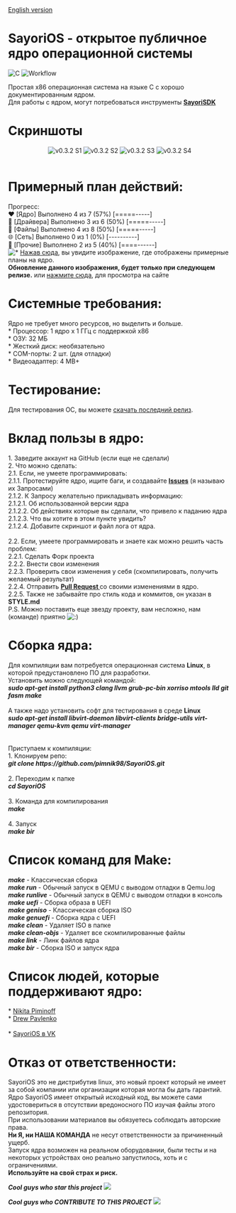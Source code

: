 <html><body>
<a href="README_EN.MD">English version</a>
<h1>SayoriOS - открытое публичное ядро операционной системы</h1>
<img src="https://img.shields.io/badge/c-%2300599C.svg?style=for-the-badge&logo=c&logoColor=white" alt="C">
<img src="https://github.com/pimnik98/SayoriOS/actions/workflows/SayoriOS-AutoBot-Auto.yml/badge.svg" alt="Workflow">
<p>Простая x86 операционная система на языке C с хорошо документированным ядром.<br>
    Для работы с ядром, могут потребоваться инструменты <a href="https://github.com/pimnik98/SayoriSDK"><b>SayoriSDK</b></a>
</p>
<h1>Скриншоты</h1>
<center>
	<img src="https://raw.githubusercontent.com/NDRAEY/SayoriOS/screens/screens/v0.3.2/1.png" alt="v0.3.2 S1">
	<img src="https://raw.githubusercontent.com/NDRAEY/SayoriOS/screens/screens/v0.3.2/2.png" alt="v0.3.2 S2">
	<img src="https://raw.githubusercontent.com/NDRAEY/SayoriOS/screens/screens/v0.3.2/3.png" alt="v0.3.2 S3">
	<img src="https://raw.githubusercontent.com/NDRAEY/SayoriOS/screens/screens/v0.3.2/4.png" alt="v0.3.2 S4">
</center><br>
<h1>Примерный план действий:</h1>
<p>
	Прогресс: <br>
	❤ [Ядро] Выполнено 4 из 7 (57%) [=====-----]<br>
	💫 [Драйвера] Выполнено 3 из 6 (50%) [=====-----]<br>
	📂 [Файлы] Выполнено 4 из 8 (50%) [=====-----]<br>
	🌐 [Сеть] Выполнено 0 из 1 (0%) [----------]<br>
	🔌 [Прочие] Выполнено 2 из 5 (40%) [====------]<br>
	<img src="http://forum.glark.ru/smiles.lm?id=38" alt="*"> <a href="https://raw.githubusercontent.com/pimnik98/SayoriOS/screens/screens/soul.png">Нажав сюда</a>, вы увидите изображение, где отображены примерные планы на ядро.<br>
	<b>Обновление данного изображения, будет только при следующем релизе.</b> или <a href="https://sayorios.piminoff.ru/page/1-plans.html">нажмите сюда</a>, для просмотра на сайте
</p>
<h1>Системные требования:</h1>
<p>
	Ядро не требует много ресурсов, но выделить и больше.<br>
	* Процессор: 1 ядро х 1 ГГц c поддержкой x86<br>
	* ОЗУ: 32 МБ<br>
	* Жесткий диск: необязательно<br>
	* COM-порты: 2 шт. (для отладки)<br>
	* Видеоадаптер: 4 MB+<br>
</p>
<h1>Тестирование:</h1>
<p>Для тестирования ОС, вы можете <a href="https://github.com/pimnik98/SayoriOS/releases">скачать последний релиз</a>.</p>
<h1>Вклад пользы в ядро:</h1>
<p>
	1. Заведите аккаунт на GitHub (если еще не сделали)<br>
	2. Что можно сделать:<br>
	2.1. Если, не умеете программировать:<br>
	2.1.1. Протестируйте ядро, ищите баги, и создавайте <a href="https://github.com/pimnik98/SayoriOS/issues"><b>Issues</b></a> (я называю их Запросами)<br>
	2.1.2. К Запросу желательно прикладывать информацию:<br>
	2.1.2.1. Об использованной версии ядра<br>
	2.1.2.2. Об действиях которые вы сделали, что привело к паданию ядра<br>
	2.1.2.3. Что вы хотите в этом пункте увидить?<br>
	2.1.2.4. Добавите скриншот и файл лога от ядра.<br>
	<br>
	2.2. Если, умеете программировать и знаете как можно решить часть проблем:<br>
	2.2.1. Сделать Форк проекта<br>
	2.2.2. Внести свои изменения<br>
	2.2.3. Проверить свои изменения у себя (скомпилировать, получить желаемый результат)<br>
	2.2.4. Отправить <a href="https://github.com/pimnik98/SayoriOS/pulls"><b>Pull Request </b></a> со своими изменениями в ядро.<br>
	2.2.5. Также не забывайте про стиль кода и коммитов, он указан в <b>STYLE.md</b>
	<br>
	P.S. Можно поставить еще звезду проекту, вам несложно, нам (команде) приятно <img src="http://forum.glark.ru/smiles.lm?id=32" alt=":)">
</p>
<h1>Сборка ядра:</h1>
<p>
	Для компиляции вам потребуется операционная система <b>Linux</b>, в которой предустановлено ПО для разработки.<br>
	Установить можно следующей командой:<br>
	<b><i>sudo apt-get install python3 clang llvm grub-pc-bin xorriso mtools lld git fasm make</b></i><br><br>
	А также надо установить софт для тестирования в среде <b>Linux</b><br>
	<b><i>sudo apt-get install libvirt-daemon libvirt-clients bridge-utils virt-manager qemu-kvm qemu virt-manager</b></i><br><br>
	<br>
	Приступаем к компиляции:<br>
	1. Клонируем репо:<br>
	<b><i>git clone https://github.com/pimnik98/SayoriOS.git</b></i><br><br>
	2. Переходим к папке<br>
	<b><i>cd SayoriOS</b></i><br><br>
	3. Команда для компилирования<br>
	<b><i>make</b></i><br><br>
	4. Запуск<br>
	<b><i>make bir</b></i></p>
<h1>Список команд для Make:</h1>
<p>
	<b><i>make</b></i> - Классическая сборка<br>
	<b><i>make run</b></i> - Обычный запуск в QEMU с выводом отладки в Qemu.log <br>
	<b><i>make runlive</b></i> - Обычный запуск в QEMU с выводом отладки в консоль <br>
	<b><i>make uefi</b></i> - Сборка образа в UEFI <br>
	<b><i>make geniso</b></i> - Классическая сборка ISO <br>
	<b><i>make genuefi</b></i> - Сборка ядра с UEFI <br>
	<b><i>make clean</b></i> - Удаляет ISO в папке <br>
	<b><i>make clean-objs</b></i> - Удаляет все скомпилированные файлы <br>
	<b><i>make link</b></i> - Линк файлов ядра <br>
	<b><i>make bir</b></i> - Сборка ISO и запуск ядра <br>
</p>
<h1>Список людей, которые поддерживают ядро:</h1>
<p>
	* <a href="https://github.com/pimnik98">Nikita Piminoff</a><br>
	* <a href="https://github.com/NDRAEY">Drew Pavlenko</a><br><br>
	* <a href="https://vk.com/sayorios">SayoriOS в VK</a><br>
</p>
<h1>Отказ от ответственности:</h1>
<p>
	SayoriOS это не дистрибутив linux, это новый проект который не имеет за собой компании или организации которая могла бы дать гарантий. <br>
	Ядро SayoriOS имеет открытый исходный код, вы можете сами удостовериться в отсутствии вредоносного ПО изучая файлы этого репозитория. <br>
	При использовании материалов вы обязуетесь соблюдать авторские права.<br>
	<b>Ни Я, ни НАША КОМАНДА</b> не несут ответственности за причиненный ущерб.<br>
	Запуск ядра возможен на реальном оборудовании, были тесты и на некоторых устройствах оно реально запустилось, хоть и с ограничениями.<br>
	<b>Используйте на свой страх и риск.</b>
</p>
<p>
<b><i>Cool guys who star this project</i></b>
<img src="https://reporoster.com/stars/pimnik98/SayoriOS"/>
</p>
<p>
<B><I>Cool guys who CONTRIBUTE TO THIS PROJECT</I></B>
<img src="https://reporoster.com/forks/pimnik98/SayoriOS"/>
</p>
</body></html>

